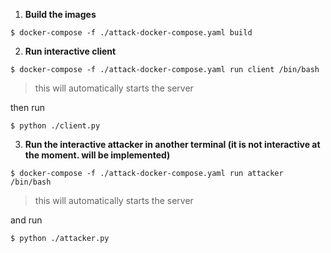 1. **Build the images**

```
$ docker-compose -f ./attack-docker-compose.yaml build
```

2. **Run interactive client**

```
$ docker-compose -f ./attack-docker-compose.yaml run client /bin/bash
```

> this will automatically starts the server

then run

```
$ python ./client.py
```

3. **Run the interactive attacker in another terminal (it is not interactive at the moment. will be implemented)**

```
$ docker-compose -f ./attack-docker-compose.yaml run attacker /bin/bash
```

> this will automatically starts the server

and run

```
$ python ./attacker.py
```
